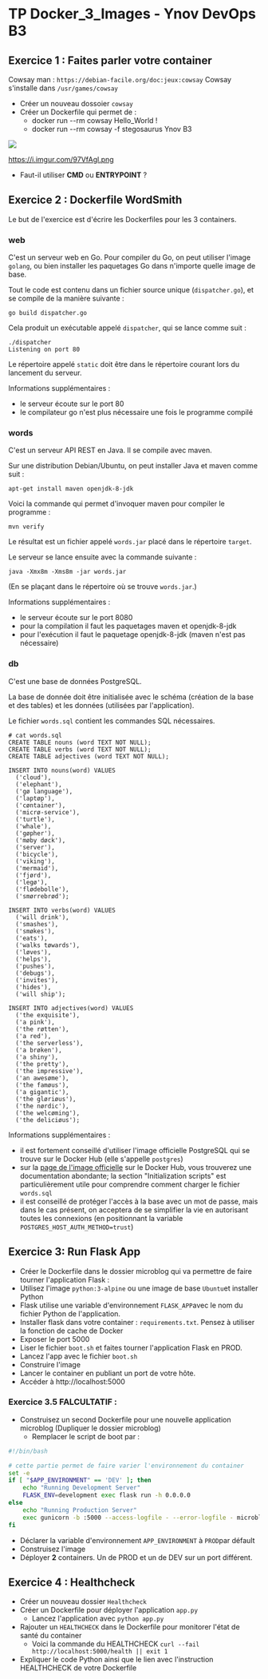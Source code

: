 # TP Docker_3_Images - Ynov DevOps B3

## Exercice 1 : Faites parler votre container

Cowsay man : `https://debian-facile.org/doc:jeux:cowsay`
Cowsay s'installe dans `/usr/games/cowsay`

- Créer un nouveau dossoier `cowsay`
- Créer un Dockerfile qui permet de :
  - docker run --rm cowsay Hello_World !
  - docker run --rm cowsay -f stegosaurus Ynov B3

![](https://i.imgur.com/97VfAgl.png)

https://i.imgur.com/97VfAgl.png

- Faut-il utiliser **CMD** ou **ENTRYPOINT** ? 

## Exercice 2 : Dockerfile WordSmith

Le but de l'exercice est d'écrire les Dockerfiles pour les 3 containers.

### web

C'est un serveur web en Go. Pour compiler du Go, on peut utiliser l'image `golang`, ou bien installer les paquetages Go dans n'importe quelle image de base.

Tout le code est contenu dans un fichier source unique (`dispatcher.go`), et se compile de la manière suivante :

```
go build dispatcher.go
```

Cela produit un exécutable appelé `dispatcher`, qui se lance comme suit :

```
./dispatcher
Listening on port 80
```

Le répertoire appelé `static` doit être dans le répertoire courant
lors du lancement du serveur.

Informations supplémentaires :

- le serveur écoute sur le port 80
- le compilateur go n'est plus nécessaire une fois le programme compilé


### words

C'est un serveur API REST en Java. Il se compile avec maven.

Sur une distribution Debian/Ubuntu, on peut installer Java et maven comme suit :

```
apt-get install maven openjdk-8-jdk
```

Voici la commande qui permet d'invoquer maven pour compiler le programme :

```
mvn verify
```

Le résultat est un fichier appelé `words.jar` placé dans le répertoire `target`.

Le serveur se lance ensuite avec la commande suivante :
```
java -Xmx8m -Xms8m -jar words.jar
```

(En se plaçant dans le répertoire où se trouve `words.jar`.)

Informations supplémentaires :

- le serveur écoute sur le port 8080
- pour la compilation il faut les paquetages maven et openjdk-8-jdk
- pour l'exécution il faut le paquetage openjdk-8-jdk (maven n'est pas nécessaire)


### db

C'est une base de données PostgreSQL.

La base de donnée doit être initialisée avec le schéma (création de
la base et des tables) et les données (utilisées par l'application).

Le fichier `words.sql` contient les commandes SQL nécessaires.

```
# cat words.sql
CREATE TABLE nouns (word TEXT NOT NULL);
CREATE TABLE verbs (word TEXT NOT NULL);
CREATE TABLE adjectives (word TEXT NOT NULL);

INSERT INTO nouns(word) VALUES
  ('cloud'),
  ('elephant'),
  ('gø language'),
  ('laptøp'),
  ('cøntainer'),
  ('micrø-service'),
  ('turtle'),
  ('whale'),
  ('gøpher'),
  ('møby døck'),
  ('server'),
  ('bicycle'),
  ('viking'),
  ('mermaid'),
  ('fjørd'),
  ('legø'),
  ('flødebolle'),
  ('smørrebrød');

INSERT INTO verbs(word) VALUES
  ('will drink'),
  ('smashes'),
  ('smøkes'),
  ('eats'),
  ('walks tøwards'),
  ('løves'),
  ('helps'),
  ('pushes'),
  ('debugs'),
  ('invites'),
  ('hides'),
  ('will ship');

INSERT INTO adjectives(word) VALUES
  ('the exquisite'),
  ('a pink'),
  ('the røtten'),
  ('a red'),
  ('the serverless'),
  ('a brøken'),
  ('a shiny'),
  ('the pretty'),
  ('the impressive'),
  ('an awesøme'),
  ('the famøus'),
  ('a gigantic'),
  ('the gløriøus'),
  ('the nørdic'),
  ('the welcøming'),
  ('the deliciøus');
```

Informations supplémentaires :

- il est fortement conseillé d'utiliser l'image officielle PostgreSQL qui se trouve sur le Docker Hub (elle s'appelle `postgres`)
- sur la [page de l'image officielle](https://hub.docker.com/_/postgres) sur le Docker Hub, vous trouverez une documentation abondante; la section "Initialization scripts" est particulièrement utile pour comprendre comment charger le fichier `words.sql`
- il est conseillé de protéger l'accès à la base avec un mot de passe, mais dans le cas présent, on acceptera de se simplifier la vie en autorisant toutes les connexions (en positionnant la variable `POSTGRES_HOST_AUTH_METHOD=trust`)


## Exercice 3: Run Flask App 

-  Créer le Dockerfile dans le dossier microblog qui va permettre de faire tourner l'application Flask : 
  -  Utilisez l'image `python:3-alpine` ou une image de base `Ubuntu`et installer Python
  -  Flask utilise une variable d'environnement `FLASK_APP`avec le nom du fichier Python de l'application. 
  -  Installer flask dans votre container : `requirements.txt`. Pensez à utiliser la fonction de cache de Docker
  -  Exposer le port 5000
  -  Liser le fichier `boot.sh` et faites tourner l'application Flask en PROD. 
  -  Lancez l'app avec le fichier `boot.sh`
- Construire l'image  
- Lancer le container en publiant un port de votre hôte.  
- Accéder à http://localhost:5000

### Exercice 3.5 FALCULTATIF :

- Construisez un second Dockerfile pour une nouvelle application microblog (Dupliquer le dossier microblog)
  - Remplacer le script de boot par  : 
```sh
#!/bin/bash

# cette partie permet de faire varier l'environnement du container
set -e
if [ "$APP_ENVIRONMENT" == 'DEV' ]; then
    echo "Running Development Server"
    FLASK_ENV=development exec flask run -h 0.0.0.0
else
    echo "Running Production Server"
    exec gunicorn -b :5000 --access-logfile - --error-logfile - microblog:app
fi
```
- Déclarer la variable d'environnement `APP_ENVIRONMENT` à `PROD`par défault
- Construisez l'image
- Déployer **2** containers. Un de PROD et un de DEV sur un port différent. 

## Exercice 4 : Healthcheck 

- Créer un nouveau dossier `Healthcheck`
- Créer un Dockerfile pour déployer l'application `app.py`
  - Lancez l'application avec `python app.py`
- Rajouter un `HEALTHCHECK` dans le Dockerfile pour monitorer l'état de santé du container
  - Voici la commande du HEALTHCHECK `curl --fail http://localhost:5000/health || exit 1`  
- Expliquer le code Python ainsi que le lien avec l'instruction HEALTHCHECK de votre Dockerfile


